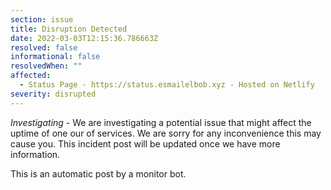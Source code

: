 ```yaml
---
section: issue
title: Disruption Detected
date: 2022-03-03T12:15:36.786663Z
resolved: false
informational: false
resolvedWhen: ""
affected:
  - Status Page - https://status.esmailelbob.xyz - Hosted on Netlify
severity: disrupted
---
```

*Investigating* - We are investigating a potential issue that might affect the uptime of one our of services. We are sorry for any inconvenience this may cause you. This incident post will be updated once we have more information.

This is an automatic post by a monitor bot.
        